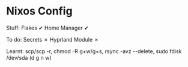 # Nixos Config

Stuff:
Flakes ✔
Home Manager ✔

To do:
Secrets ✗
Hyprland Module ✗

Learnt: scp/scp -r, chmod -R g+w/g+s, rsync -avz --delete, 
sudo fdisk /dev/sda (d g n w)
